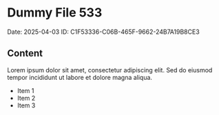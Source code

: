 # Dummy File 533

Date: 2025-04-03
ID: C1F53336-C06B-465F-9662-24B7A19B8CE3

## Content

Lorem ipsum dolor sit amet, consectetur adipiscing elit.
Sed do eiusmod tempor incididunt ut labore et dolore magna aliqua.

* Item 1
* Item 2
* Item 3

